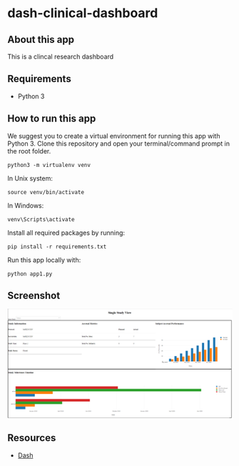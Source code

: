 # dash-clinical-dashboard

## About this app

This is a clincal research dashboard

## Requirements

* Python 3

## How to run this app

We suggest you to create a virtual environment for running this app with Python 3. Clone this repository
and open your terminal/command prompt in the root folder.

```
python3 -m virtualenv venv

```
In Unix system:
```
source venv/bin/activate

```
In Windows:

```
venv\Scripts\activate
```

Install all required packages by running:
```
pip install -r requirements.txt
```

Run this app locally with:
```
python app1.py
```

## Screenshot

![screenshot](img/screenshot.png)

## Resources

* [Dash](https://dash.plot.ly/)
